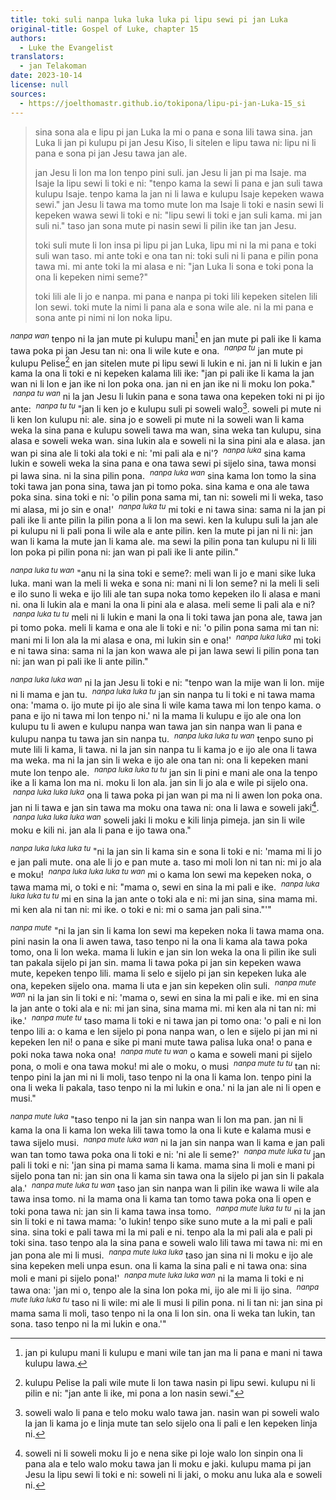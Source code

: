 ```yaml
---
title: toki suli nanpa luka luka luka pi lipu sewi pi jan Luka
original-title: Gospel of Luke, chapter 15
authors:
  - Luke the Evangelist
translators:
  - jan Telakoman
date: 2023-10-14
license: null
sources:
  - https://joelthomastr.github.io/tokipona/lipu-pi-jan-Luka-15_si
---
```


> sina sona ala e lipu pi jan Luka la mi o pana e sona lili tawa sina. jan Luka li jan pi kulupu pi jan Jesu Kiso, li sitelen e lipu tawa ni: lipu ni li pana e sona pi jan Jesu tawa jan ale.
>
>
> jan Jesu li lon ma lon tenpo pini suli. jan Jesu li jan pi ma Isaje. ma Isaje la lipu sewi li toki e ni: "tenpo kama la sewi li pana e jan suli tawa kulupu Isaje. tenpo kama la jan ni li lawa e kulupu Isaje kepeken wawa sewi." jan Jesu li tawa ma tomo mute lon ma Isaje li toki e nasin sewi li kepeken wawa sewi li toki e ni: "lipu sewi li toki e jan suli kama. mi jan suli ni." taso jan sona mute pi nasin sewi li pilin ike tan jan Jesu.
>
> toki suli mute li lon insa pi lipu pi jan Luka, lipu mi ni la mi pana e toki suli wan taso. mi ante toki e ona tan ni: toki suli ni li pana e pilin pona tawa mi. mi ante toki la mi alasa e ni: "jan Luka li sona e toki pona la ona li kepeken nimi seme?"
>
> toki lili ale li jo e nanpa. mi pana e nanpa pi toki lili kepeken sitelen lili lon sewi. toki mute la nimi li pana ala e sona wile ale. ni la mi pana e sona ante pi nimi ni lon noka lipu.

<sup>_nanpa wan_</sup> tenpo ni la jan mute pi kulupu mani[^1] en jan mute pi pali ike li kama tawa poka pi jan Jesu tan ni: ona li wile kute e ona. &nbsp;<sup>_nanpa tu_</sup> jan mute pi kulupu Pelise[^2] en jan sitelen mute pi lipu sewi li lukin e ni. jan ni li lukin e jan kama la ona li toki e ni kepeken kalama lili ike: "jan pi pali ike li kama la jan wan ni li lon e jan ike ni lon poka ona. jan ni en jan ike ni li moku lon poka." &nbsp;<sup>_nanpa tu wan_</sup> ni la jan Jesu li lukin pana e sona tawa ona kepeken toki ni pi ijo ante: &nbsp;<sup>_nanpa tu tu_</sup> "jan li ken jo e kulupu suli pi soweli walo[^3]. soweli pi mute ni li ken lon kulupu ni: ale. sina jo e soweli pi mute ni la soweli wan li kama weka la sina pana e kulupu soweli tawa ma wan, sina weka tan kulupu, sina alasa e soweli weka wan. sina lukin ala e soweli ni la sina pini ala e alasa. jan wan pi sina ale li toki ala toki e ni: 'mi pali ala e ni'? &nbsp;<sup>_nanpa luka_</sup> sina kama lukin e soweli weka la sina pana e ona tawa sewi pi sijelo sina, tawa monsi pi lawa sina. ni la sina pilin pona. &nbsp;<sup>_nanpa luka wan_</sup> sina kama lon tomo la sina toki tawa jan pona sina, tawa jan pi tomo poka. sina kama e ona ale tawa poka sina. sina toki e ni: 'o pilin pona sama mi, tan ni: soweli mi li weka, taso mi alasa, mi jo sin e ona!' &nbsp;<sup>_nanpa luka tu_</sup> mi toki e ni tawa sina: sama ni la jan pi pali ike li ante pilin la pilin pona a li lon ma sewi. ken la kulupu suli la jan ale pi kulupu ni li pali pona li wile ala e ante pilin. ken la mute pi jan ni li ni: jan wan li kama la mute jan li kama ale. ma sewi la pilin pona tan kulupu ni li lili lon poka pi pilin pona ni: jan wan pi pali ike li ante pilin."

<sup>_nanpa luka tu wan_</sup> "anu ni la sina toki e seme?: meli wan li jo e mani sike luka luka. mani wan la meli li weka e sona ni: mani ni li lon seme? ni la meli li seli e ilo suno li weka e ijo lili ale tan supa noka tomo kepeken ilo li alasa e mani ni. ona li lukin ala e mani la ona li pini ala e alasa. meli seme li pali ala e ni? &nbsp;<sup>_nanpa luka tu tu_</sup> meli ni li lukin e mani la ona li toki tawa jan pona ale, tawa jan pi tomo poka. meli li kama e ona ale li toki e ni: 'o pilin pona sama mi tan ni: mani mi li lon ala la mi alasa e ona, mi lukin sin e ona!' &nbsp;<sup>_nanpa luka luka_</sup> mi toki e ni tawa sina: sama ni la jan kon wawa ale pi jan lawa sewi li pilin pona tan ni: jan wan pi pali ike li ante pilin."

<sup>_nanpa luka luka wan_</sup> ni la jan Jesu li toki e ni: "tenpo wan la mije wan li lon. mije ni li mama e jan tu. &nbsp;<sup>_nanpa luka luka tu_</sup> jan sin nanpa tu li toki e ni tawa mama ona: 'mama o. ijo mute pi ijo ale sina li wile kama tawa mi lon tenpo kama. o pana e ijo ni tawa mi lon tenpo ni.' ni la mama li kulupu e ijo ale ona lon kulupu tu li awen e kulupu nanpa wan tawa jan sin nanpa wan li pana e kulupu nanpa tu tawa jan sin nanpa tu. &nbsp;<sup>_nanpa luka luka tu wan_</sup> tenpo suno pi mute lili li kama, li tawa. ni la jan sin nanpa tu li kama jo e ijo ale ona li tawa ma weka. ma ni la jan sin li weka e ijo ale ona tan ni: ona li kepeken mani mute lon tenpo ale. &nbsp;<sup>_nanpa luka luka tu tu_</sup> jan sin li pini e mani ale ona la tenpo ike a li kama lon ma ni. moku li lon ala. jan sin li jo ala e wile pi sijelo ona. &nbsp;<sup>_nanpa luka luka luka_</sup> ona li tawa poka pi jan wan pi ma ni li awen lon poka ona. jan ni li tawa e jan sin tawa ma moku ona tawa ni: ona li lawa e soweli jaki[^4]. &nbsp;<sup>_nanpa luka luka luka wan_</sup> soweli jaki li moku e kili linja pimeja. jan sin li wile moku e kili ni. jan ala li pana e ijo tawa ona."

<sup>_nanpa luka luka luka tu_</sup> "ni la jan sin li kama sin e sona li toki e ni: 'mama mi li jo e jan pali mute. ona ale li jo e pan mute a. taso mi moli lon ni tan ni: mi jo ala e moku! &nbsp;<sup>_nanpa luka luka luka tu wan_</sup> mi o kama lon sewi ma kepeken noka, o tawa mama mi, o toki e ni: "mama o, sewi en sina la mi pali e ike. &nbsp;<sup>_nanpa luka luka luka tu tu_</sup> mi en sina la jan ante o toki ala e ni: mi jan sina, sina mama mi. mi ken ala ni tan ni: mi ike. o toki e ni: mi o sama jan pali sina."'"

<sup>_nanpa mute_</sup> "ni la jan sin li kama lon sewi ma kepeken noka li tawa mama ona. pini nasin la ona li awen tawa, taso tenpo ni la ona li kama ala tawa poka tomo, ona li lon weka. mama li lukin e jan sin lon weka la ona li pilin ike suli tan pakala sijelo pi jan sin. mama li tawa poka pi jan sin kepeken wawa mute, kepeken tenpo lili. mama li selo e sijelo pi jan sin kepeken luka ale ona, kepeken sijelo ona. mama li uta e jan sin kepeken olin suli. &nbsp;<sup>_nanpa mute wan_</sup> ni la jan sin li toki e ni: 'mama o, sewi en sina la mi pali e ike. mi en sina la jan ante o toki ala e ni: mi jan sina, sina mama mi. mi ken ala ni tan ni: mi ike.' &nbsp;<sup>_nanpa mute tu_</sup> taso mama li toki e ni tawa jan pi tomo ona: 'o pali e ni lon tenpo lili a: o kama e len sijelo pi pona nanpa wan, o len e sijelo pi jan mi ni kepeken len ni! o pana e sike pi mani mute tawa palisa luka ona! o pana e poki noka tawa noka ona! &nbsp;<sup>_nanpa mute tu wan_</sup> o kama e soweli mani pi sijelo pona, o moli e ona tawa moku! mi ale o moku, o musi &nbsp;<sup>_nanpa mute tu tu_</sup> tan ni: tenpo pini la jan mi ni li moli, taso tenpo ni la ona li kama lon. tenpo pini la ona li weka li pakala, taso tenpo ni la mi lukin e ona.' ni la jan ale ni li open e musi."

<sup>_nanpa mute luka_</sup> "taso tenpo ni la jan sin nanpa wan li lon ma pan. jan ni li kama la ona li kama lon weka lili tawa tomo la ona li kute e kalama musi e tawa sijelo musi. &nbsp;<sup>_nanpa mute luka wan_</sup> ni la jan sin nanpa wan li kama e jan pali wan tan tomo tawa poka ona li toki e ni: 'ni ale li seme?' &nbsp;<sup>_nanpa mute luka tu_</sup> jan pali li toki e ni: 'jan sina pi mama sama li kama. mama sina li moli e mani pi sijelo pona tan ni: jan sin ona li kama sin tawa ona la sijelo pi jan sin li pakala ala.' &nbsp;<sup>_nanpa mute luka tu wan_</sup> taso jan sin nanpa wan li pilin ike wawa li wile ala tawa insa tomo. ni la mama ona li kama tan tomo tawa poka ona li open e toki pona tawa ni: jan sin li kama tawa insa tomo. &nbsp;<sup>_nanpa mute luka tu tu_</sup> ni la jan sin li toki e ni tawa mama: 'o lukin! tenpo sike suno mute a la mi pali e pali sina. sina toki e pali tawa mi la mi pali e ni. tenpo ala la mi pali ala e pali pi toki sina. taso tenpo ala la sina pana e soweli walo lili tawa mi tawa ni: mi en jan pona ale mi li musi. &nbsp;<sup>_nanpa mute luka luka_</sup> taso jan sina ni li moku e ijo ale sina kepeken meli unpa esun. ona li kama la sina pali e ni tawa ona: sina moli e mani pi sijelo pona!' &nbsp;<sup>_nanpa mute luka luka wan_</sup> ni la mama li toki e ni tawa ona: 'jan mi o, tenpo ale la sina lon poka mi, ijo ale mi li ijo sina. &nbsp;<sup>_nanpa mute luka luka tu_</sup> taso ni li wile: mi ale li musi li pilin pona. ni li tan ni: jan sina pi mama sama li moli, taso tenpo ni la ona li lon sin. ona li weka tan lukin, tan sona. taso tenpo ni la mi lukin e ona.'"

[^1]:  jan pi kulupu mani li kulupu e mani wile tan jan ma li pana e mani ni tawa kulupu lawa.
[^2]:  kulupu Pelise la pali wile mute li lon tawa nasin pi lipu sewi. kulupu ni li pilin e ni: "jan ante li ike, mi pona a lon nasin sewi."
[^3]:  soweli walo li pana e telo moku walo tawa jan. nasin wan pi soweli walo la jan li kama jo e linja mute tan selo sijelo ona li pali e len kepeken linja ni.
[^4]:  soweli ni li soweli moku li jo e nena sike pi loje walo lon sinpin ona li pana ala e telo walo moku tawa jan li moku e jaki. kulupu mama pi jan Jesu la lipu sewi li toki e ni: soweli ni li jaki, o moku anu luka ala e soweli ni.

